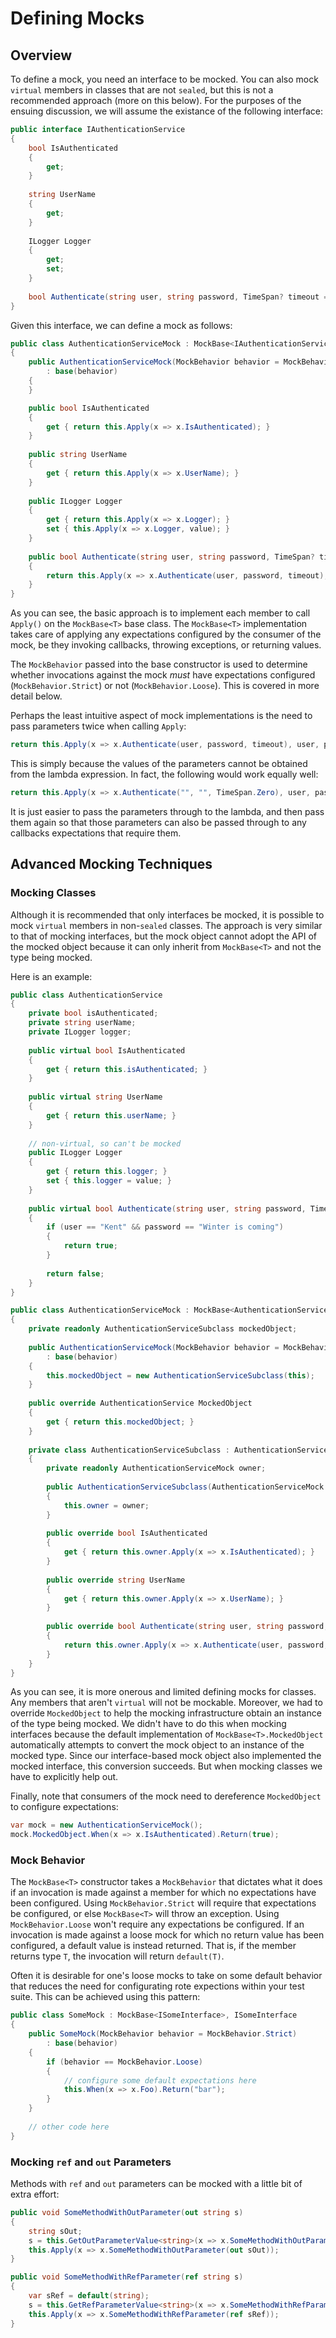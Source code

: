 # Defining Mocks

## Overview

To define a mock, you need an interface to be mocked. You can also mock `virtual` members in classes that are not `sealed`, but this is not a recommended approach (more on this below). For the purposes of the ensuing discussion, we will assume the existance of the following interface:

```C#
public interface IAuthenticationService
{
    bool IsAuthenticated
    {
        get;
    }
    
    string UserName
    {
        get;
    }
    
    ILogger Logger
    {
        get;
        set;
    }
    
    bool Authenticate(string user, string password, TimeSpan? timeout = default(TimeSpan?));
}
```

Given this interface, we can define a mock as follows:

```C#
public class AuthenticationServiceMock : MockBase<IAuthenticationService>, IAuthenticationService
{
	public AuthenticationServiceMock(MockBehavior behavior = MockBehavior.Strict)
        : base(behavior)
    {
    }

    public bool IsAuthenticated
    {
        get { return this.Apply(x => x.IsAuthenticated); }
    }
    
    public string UserName
    {
        get { return this.Apply(x => x.UserName); }
    }
    
    public ILogger Logger
    {
        get { return this.Apply(x => x.Logger); }
        set { this.Apply(x => x.Logger, value); }
    }
    
    public bool Authenticate(string user, string password, TimeSpan? timeout = default(TimeSpan?))
    {
        return this.Apply(x => x.Authenticate(user, password, timeout), user, password, timeout);
    }
}
```

As you can see, the basic approach is to implement each member to call `Apply()` on the `MockBase<T>` base class. The `MockBase<T>` implementation takes care of applying any expectations configured by the consumer of the mock, be they invoking callbacks, throwing exceptions, or returning values.

The `MockBehavior` passed into the base constructor is used to determine whether invocations against the mock *must* have expectations configured (`MockBehavior.Strict`) or not (`MockBehavior.Loose`). This is covered in more detail below. 

Perhaps the least intuitive aspect of mock implementations is the need to pass parameters twice when calling `Apply`:

```C#
return this.Apply(x => x.Authenticate(user, password, timeout), user, password, timeout);
```

This is simply because the values of the parameters cannot be obtained from the lambda expression. In fact, the following would work equally well:

```C#
return this.Apply(x => x.Authenticate("", "", TimeSpan.Zero), user, password, timeout);
```

It is just easier to pass the parameters through to the lambda, and then pass them again so that those parameters can also be passed through to any callbacks expectations that require them.

## Advanced Mocking Techniques

### Mocking Classes

Although it is recommended that only interfaces be mocked, it is possible to mock `virtual` members in non-`sealed` classes. The approach is very similar to that of mocking interfaces, but the mock object cannot adopt the API of the mocked object because it can only inherit from `MockBase<T>` and not the type being mocked.

Here is an example:

```C#
public class AuthenticationService
{
    private bool isAuthenticated;
    private string userName;
    private ILogger logger;
    
    public virtual bool IsAuthenticated
    {
        get { return this.isAuthenticated; }
    }
    
    public virtual string UserName
    {
        get { return this.userName; }
    }
    
    // non-virtual, so can't be mocked
    public ILogger Logger
    {
        get { return this.logger; }
        set { this.logger = value; }
    }
    
    public virtual bool Authenticate(string user, string password, TimeSpan? timeout = default(TimeSpan))
    {
        if (user == "Kent" && password == "Winter is coming")
        {
            return true;
        }
        
        return false;
    }
}

public class AuthenticationServiceMock : MockBase<AuthenticationService>
{
    private readonly AuthenticationServiceSubclass mockedObject;
    
    public AuthenticationServiceMock(MockBehavior behavior = MockBehavior.Strict)
        : base(behavior)
    {
        this.mockedObject = new AuthenticationServiceSubclass(this);
    }
    
    public override AuthenticationService MockedObject
    {
        get { return this.mockedObject; }
    }
    
    private class AuthenticationServiceSubclass : AuthenticationService
    {
        private readonly AuthenticationServiceMock owner;
        
        public AuthenticationServiceSubclass(AuthenticationServiceMock owner)
        {
            this.owner = owner;
        }
        
        public override bool IsAuthenticated
        {
            get { return this.owner.Apply(x => x.IsAuthenticated); }
        }
        
        public override string UserName
        {
            get { return this.owner.Apply(x => x.UserName); }
        }
        
        public override bool Authenticate(string user, string password, TimeSpan? timeout = default(TimeSpan))
        {
            return this.owner.Apply(x => x.Authenticate(user, password, timeout), user, password, timeout);
        }
    }
}
```

As you can see, it is more onerous and limited defining mocks for classes. Any members that aren't `virtual` will not be mockable. Moreover, we had to override `MockedObject` to help the mocking infrastructure obtain an instance of the type being mocked. We didn't have to do this when mocking interfaces because the default implementation of `MockBase<T>.MockedObject` automatically attempts to convert the mock object to an instance of the mocked type. Since our interface-based mock object also implemented the mocked interface, this conversion succeeds. But when mocking classes we have to explicitly help out.

Finally, note that consumers of the mock need to dereference `MockedObject` to configure expectations:

```C#
var mock = new AuthenticationServiceMock();
mock.MockedObject.When(x => x.IsAuthenticated).Return(true);
```

### Mock Behavior

The `MockBase<T>` constructor takes a `MockBehavior` that dictates what it does if an invocation is made against a member for which no expectations have been configured. Using `MockBehavior.Strict` will require that expectations be configured, or else `MockBase<T>` will throw an exception. Using `MockBehavior.Loose` won't require any expectations be configured. If an invocation is made against a loose mock for which no return value has been configured, a default value is instead returned. That is, if the member returns type `T`, the invocation will return `default(T)`.

Often it is desirable for one's loose mocks to take on some default behavior that reduces the need for configurating rote expections within your test suite. This can be achieved using this pattern:

```C#
public class SomeMock : MockBase<ISomeInterface>, ISomeInterface
{
    public SomeMock(MockBehavior behavior = MockBehavior.Strict)
        : base(behavior)
    {
        if (behavior == MockBehavior.Loose)
        {
            // configure some default expectations here
            this.When(x => x.Foo).Return("bar");
        }
    }
    
    // other code here
}
```

### Mocking `ref` and `out` Parameters

Methods with `ref` and `out` parameters can be mocked with a little bit of extra effort:

```C#
public void SomeMethodWithOutParameter(out string s)
{
    string sOut;
    s = this.GetOutParameterValue<string>(x => x.SomeMethodWithOutParameter(out sOut), parameterIndex: 0);
    this.Apply(x => x.SomeMethodWithOutParameter(out sOut));
}

public void SomeMethodWithRefParameter(ref string s)
{
    var sRef = default(string);
    s = this.GetRefParameterValue<string>(x => x.SomeMethodWithRefParameter(ref sRef), parameterIndex: 0);
    this.Apply(x => x.SomeMethodWithRefParameter(ref sRef));
}
```
